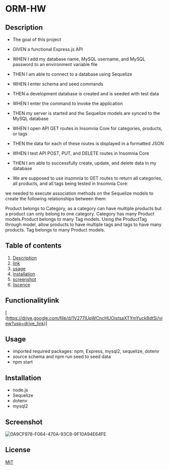 # ORM-HW


## Description

- The goal of this project
- GIVEN a functional Express.js API
- WHEN I add my database name, MySQL username, and MySQL password to an environment variable file
- THEN I am able to connect to a database using Sequelize
- WHEN I enter schema and seed commands
- THEN a development database is created and is seeded with test data
- WHEN I enter the command to invoke the application
- THEN my server is started and the Sequelize models are synced to the MySQL database
- WHEN I open API GET routes in Insomnia Core for categories, products, or tags
- THEN the data for each of these routes is displayed in a formatted JSON
- WHEN I test API POST, PUT, and DELETE routes in Insomnia Core
- THEN I am able to successfully create, update, and delete data in my database

- We are supposed to use insomnia to GET routes to return all categories, all products, and all tags being tested in Insomnia Core:


we needed to execute association methods on the Sequelize models to create the following relationships between them:

Product belongs to Category, as a category can have multiple products but a product can only belong to one category.
Category has many Product models.Product belongs to many Tag models. Using the ProductTag through model, allow products to have multiple tags and tags to have many products. Tag belongs to many Product models.


  ## Table of contents

1. [ Description ](#Description)
2. [ link ](#Functionalitylink)
3. [ usage ](#Usage)
4. [ installation ](#Installation)
5. [ screenshot ](#Screenshot)
6. [ liscence ](#License)

## Functionalitylink

[
(https://drive.google.com/file/d/1V277IUpWCncHUOjstsaXTYmYuck8dtSi/view?usp=drive_link)]

## Usage
 - imported required packages: npm, Express, mysql2, sequelize, dotenv
 - source schema and npm run seed to seed data
 - npm start

## Installation 
- node.js
- Sequelize
- dotenv
- mysql2
  

## Screenshot 

![0A9CF978-F064-470A-93C8-9F10A94E64FE](https://github.com/elixit/orm-hw/assets/63372291/69ff90b8-1ca0-4a61-a224-895cef31eaf1)



## License

[MIT](https://choosealicense.com/licenses/mit/)

